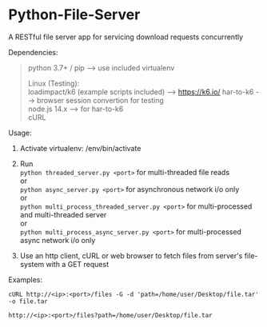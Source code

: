 # Python-File-Server
A RESTful file server app for servicing download requests concurrently

Dependencies:  
>python 3.7+ / pip --> use included virtualenv
>
>Linux (Testing):   
>loadimpact/k6 (example scripts included) --> https://k6.io/ 
>har-to-k6 --> browser session convertion for testing  
>node.js 14.x --> for har-to-k6  
>cURL

Usage:

1. Activate virtualenv: /env/bin/activate

2. Run  
`python threaded_server.py <port>` for multi-threaded file reads  
or  
`python async_server.py <port>` for asynchronous network i/o only  
or  
`python multi_process_threaded_server.py <port>` for multi-processed and multi-threaded server  
or  
`python multi_process_async_server.py <port>` for multi-processed async network i/o only  

3. Use an http client, cURL or web browser to fetch files from server's file-system with a GET request


Examples:

`cURL http://<ip>:<port>/files -G -d 'path=/home/user/Desktop/file.tar' -o file.tar`

`http://<ip>:<port>/files?path=/home/user/Desktop/file.tar`
